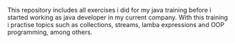 This repository includes all exercises i did for my java training before i started working as java developer in my current company.
With this training i practise topics such as collections, streams, lamba expressions and OOP programming, among others.
